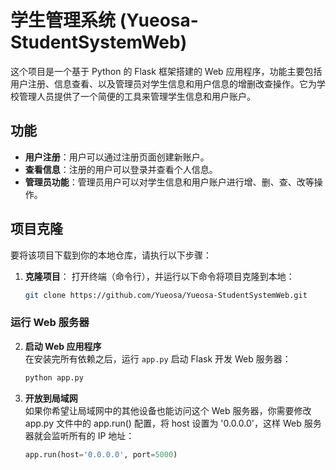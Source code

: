 # 学生管理系统 (Yueosa-StudentSystemWeb)

这个项目是一个基于 Python 的 Flask 框架搭建的 Web 应用程序，功能主要包括用户注册、信息查看、以及管理员对学生信息和用户信息的增删改查操作。它为学校管理人员提供了一个简便的工具来管理学生信息和用户账户。

## 功能
- **用户注册**：用户可以通过注册页面创建新账户。
- **查看信息**：注册的用户可以登录并查看个人信息。
- **管理员功能**：管理员用户可以对学生信息和用户账户进行增、删、查、改等操作。
  
## 项目克隆

要将该项目下载到你的本地仓库，请执行以下步骤：

1. **克隆项目**：
   打开终端（命令行），并运行以下命令将项目克隆到本地：

   ```bash
   git clone https://github.com/Yueosa/Yueosa-StudentSystemWeb.git
### 运行 Web 服务器

2. **启动 Web 应用程序**  
   在安装完所有依赖之后，运行 `app.py` 启动 Flask 开发 Web 服务器：

   ```bash
   python app.py
3. **开放到局域网**  
   如果你希望让局域网中的其他设备也能访问这个 Web 服务器，你需要修改 app.py 文件中的 app.run() 配置，将 host 设置为 '0.0.0.0'，这样 Web 服务器就会监听所有的 IP 地址：

   ```python
   app.run(host='0.0.0.0', port=5000)
